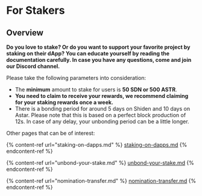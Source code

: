# For Stakers

## Overview

**Do you love to stake? Or do you want to support your favorite project by staking on their dApp? You can educate yourself by reading the documentation carefully. In case you have any questions, come and join our Discord channel.**&#x20;

Please take the following parameters into consideration:&#x20;

* The **minimum** amount to stake for users is **50 SDN or 500 ASTR**.
* **You need to claim to receive your rewards, we recommend claiming for your staking rewards once a week.**&#x20;
* There is a bonding period for around 5 days on Shiden and 10 days on Astar. Please note that this is based on a perfect block production of 12s. In case of any delay, your unbonding period can be a little longer.

Other pages that can be of interest:

{% content-ref url="staking-on-dapps.md" %}
[staking-on-dapps.md](staking-on-dapps.md)
{% endcontent-ref %}

{% content-ref url="unbond-your-stake.md" %}
[unbond-your-stake.md](unbond-your-stake.md)
{% endcontent-ref %}

{% content-ref url="nomination-transfer.md" %}
[nomination-transfer.md](nomination-transfer.md)
{% endcontent-ref %}

